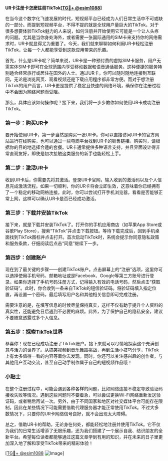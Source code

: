 **UR卡注册卡怎麽註冊TikTok[[TG💪+ @esim1088](https://t.me/s/esim1088)]**

在当今这个数字化飞速发展的时代，短视频平台已经成为人们日常生活中不可或缺的一部分。而提到短视频平台，不得不提的就是全球用户量巨大的TikTok。对于很多想要体验TikTok魅力的人来说，如何注册并开始使用它可能是一个让人头疼的问题。尤其是当你身处海外，或者需要一张国际通用的SIM卡来支持你的网络需求时，UR卡就显得尤为重要了。今天，我们就来聊聊如何利用UR卡轻松注册TikTok，让每一个人都能享受到这款应用带来的乐趣。

首先，什么是UR卡呢？简单来说，UR卡是一种预付费的虚拟SIM卡服务，用户无需实体SIM卡即可在全球范围内享受移动数据和语音通话服务。这种便捷的服务特别适合经常旅行或居住在国外的人士。通过UR卡，你可以随时随地连接到互联网，无论是浏览网页、观看视频还是下载应用程序都非常方便。而对于想注册TikTok的用户而言，UR卡更是提供了稳定且快速的网络环境，确保你在注册过程中不会因为网络问题而受阻。

那么，具体应该如何操作呢？接下来，我们将一步步教你如何使用UR卡成功注册TikTok。

### 第一步：购买UR卡

要开始使用UR卡，第一步当然是购买一张UR卡。你可以直接访问UR卡的官方网站进行在线购买，也可以通过一些电商平台找到UR卡的销售链接。购买时，请根据你的目的地选择合适的套餐。UR卡通常提供多种语言支持，并且界面设计得非常直观友好，即使是初次接触这类服务的新手也能轻松上手。

### 第二步：激活UR卡

收到UR卡后，你需要先将其激活。登录UR卡官网，输入收到的激活码以及个人信息完成激活流程。如果一切顺利，你的UR卡将会立即生效，这意味着你已经拥有了一个稳定的移动网络连接。此时，你可以尝试打开手机浏览器，看看是否能够正常上网，这样可以确认UR卡是否已经成功激活。

### 第三步：下载并安装TikTok

接下来，就是下载并安装TikTok了。打开你的手机应用商店（如苹果App Store或谷歌Play Store），搜索“TikTok”并点击下载按钮。等待下载完成后，回到手机桌面找到TikTok图标并点击打开。首次启动TikTok时，系统会提示你同意隐私政策和服务条款，仔细阅读后点击“同意”继续下一步。

### 第四步：创建账户

现在到了最关键的步骤——创建TikTok账户。点击屏幕上的“注册”选项，这里你可以选择使用手机号码、邮箱地址或是Facebook、Google等第三方账号进行登录。如果你选择了手机号码注册方式，记得输入有效的电话号码，然后点击“获取验证码”。此时，你会收到一条来自TikTok的短信验证码。将验证码填入指定位置，再设置一个密码，最后填写用户名和其他相关信息即可完成注册。

需要注意的是，在填写信息的时候尽量保持真实，这样不仅有助于提升个人资料的真实性，还能避免日后遇到不必要的麻烦。此外，为了保护自己的隐私安全，建议不要随意透露过多个人信息。

### 第五步：探索TikTok世界

恭喜你！现在已经成功注册了TikTok账户。接下来就可以尽情地探索这个充满创意与活力的世界了。从搞笑视频到音乐舞蹈挑战，再到生活小技巧分享，TikTok上有太多值得一看的内容等着你去发现。同时，你还可以关注感兴趣的创作者，与其他用户互动交流，甚至自己动手制作属于自己的短视频作品哦！

### 小贴士

在整个注册过程中，可能会遇到各种各样的问题，比如网络连接不稳定导致验证码接收失败等情况。遇到这些问题时不要着急，可以尝试更换Wi-Fi网络重新发送验证码，或者稍后再试一次。另外，由于不同国家和地区对社交媒体平台可能存在限制，因此在某些情况下可能需要借助代理服务器才能正常使用TikTok。不过大多数情况下，只要你的UR卡网络信号良好，就不会出现太大障碍。

总之，借助UR卡的帮助，无论身在何处，都能轻松地注册并使用TikTok。它不仅为我们的日常生活增添了无限乐趣，还为我们搭建了一个展示自我、结识朋友的全新平台。希望每位读者都能够通过这篇文章学到有用的知识，并在未来的日子里更加深入地了解和享受TikTok带来的精彩体验！

[[TG💪+ @esim1088](https://t.me/s/esim1088) ![Image](https://i.postimg.cc/4NQfJmqS/Snipaste-2025-05-13-00-14-12.png)]